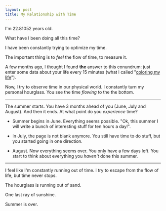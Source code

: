 ```yaml
---
layout: post
title: My Relationship with Time
---
```


I'm 22.81052 years old.

What have I been doing all this time?

I have been constantly trying to optimize my time.

The important thing is to _feel_ the flow of time, to measure it.

A few months ago, I thought I found **the** answer to this conundrum: just enter some data about your life every 15 minutes (what I called "[coloring my life](https://hackernoon.com/focus-hacking-with-complexity-and-colors-f3073c725232)").

Now, I try to observe time in our physical world. I constantly turn my personal hourglass. You see the time _flowing_ to the the bottom.

---

The summer starts. You have 3 months ahead of you (June, July and August). And then it ends. At what point do you _experience_ time?

- Summer begins in June. Everything seems possible. "Ok, this summer I will write a bunch of interesting stuff for ten hours a day!".

- In July, the page is not blank anymore. You still have time to do stuff, but you started going in one direction.

- August. Now everything seems over. You only have a few days left. You start to think about everything you _haven't_ done this summer.

---

I feel like I'm constantly running out of time. I try to escape from the flow of life, but time never stops.

The hourglass is running out of sand.

One last ray of sunshine.

Summer is over.

